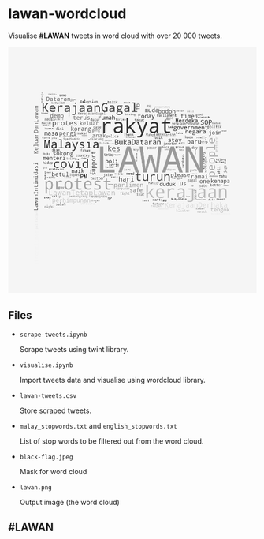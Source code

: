 # lawan-wordcloud

Visualise **#LAWAN** tweets in word cloud with over 20 000 tweets.

![#LAWAN](lawan.png)

## Files

- `scrape-tweets.ipynb`

    Scrape tweets using twint library.

- `visualise.ipynb`

    Import tweets data and visualise using wordcloud library.

- `lawan-tweets.csv`

    Store scraped tweets.

- `malay_stopwords.txt` and `english_stopwords.txt`

    List of stop words to be filtered out from the word cloud.

- `black-flag.jpeg`

    Mask for word cloud

- `lawan.png`

    Output image (the word cloud)


## #LAWAN